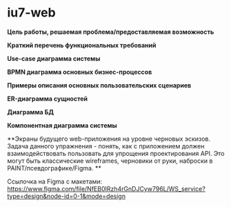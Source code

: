 # iu7-web
**Цель работы, решаемая проблема/предоставляемая возможность**


**Краткий перечень функциональных требований**


**Use-case диаграмма системы**

**BPMN диаграмма основных бизнес-процессов**

**Примеры описания основных пользовательских сценариев**

**ER-диаграмма сущностей**

**Диаграмма БД**

**Компонентная диаграмма системы**

**Экраны будущего web-приложения на уровне черновых эскизов. Задача данного упражнения - понять, как с приложением должен взаимодействовать пользовать для упрощения проектирования API. Это могут быть классические wireframes, черновики от руки, наброски в PAINT/псевдографике/Figma. **

Ссылочка на Figma с макетами: https://www.figma.com/file/NfEB0IRzh4rGnDJCyw796L/WS_service?type=design&node-id=0-1&mode=design


